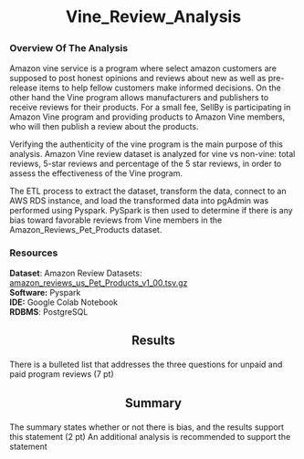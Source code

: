 #  <p align=center> Vine_Review_Analysis </p>


<h3> Overview Of The Analysis </h3>

Amazon vine service is a program where select amazon customers are supposed to post honest opinions and reviews about new as well as pre-release items to help fellow customers make informed decisions. On the other hand the Vine program allows manufacturers and publishers to receive reviews for their products. For a small fee, SellBy is participating in Amazon Vine program and providing products to Amazon Vine members, who will then publish a review about the products.

Verifying the authenticity of the vine program is the main purpose of this analysis. Amazon Vine review dataset is analyzed for vine vs non-vine: total reviews, 5-star reviews and percentage of the 5 star reviews, in order to assess the effectiveness of the Vine program. 

The ETL process to extract the dataset, transform the data, connect to an AWS RDS instance, and load the transformed data into pgAdmin was performed using Pyspark. PySpark is then used to determine if there is any bias toward favorable reviews from Vine members in the Amazon_Reviews_Pet_Products dataset.


<h3>Resources</h3>

**Dataset**: Amazon Review Datasets: [amazon_reviews_us_Pet_Products_v1_00.tsv.gz](https://s3.amazonaws.com/amazon-reviews-pds/tsv/amazon_reviews_us_Pet_Products_v1_00.tsv.gz) <br>
**Software:** Pyspark <br> 
**IDE:** Google Colab Notebook <br> 
**RDBMS**: PostgreSQL


<h2> <p align=center>Results </p></h2>

There is a bulleted list that addresses the three questions for unpaid and paid program reviews (7 pt)


<h2> <p align=center>Summary </p></h2>

The summary states whether or not there is bias, and the results support this statement (2 pt)
An additional analysis is recommended to support the statement 
